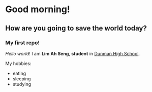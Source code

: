# Good morning!
## How are you going to save the world today?
### My first repo!

_Hello_ *world*! I am **Lim Ah Seng**, __student__ in [Dunman High School](https://www.dhs.sg).

My hobbies:
* eating
* sleeping
* studying

